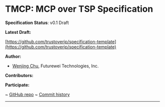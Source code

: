 TMCP: MCP over TSP Specification
==================

**Specification Status**: v0.1 Draft

**Latest Draft:**

[https://github.com/trustoverip/specification-template](https://github.com/trustoverip/specification-template)

**Author:**

- [Wenjing Chu](https://github.com/wenjingchu), Futurewei Technologies, Inc.

**Contributors:**

**Participate:**

~ [GitHub repo](https://github.com/trustoverip/aimwg-tmcp-specification)
~ [Commit history](https://github.com/trustoverip/aimwg-tmcp-specification/commits/main)

------------------------------------

[//]: # (Pandoc Formatting Macros)

[//]: # (\maketitle)

[//]: # (\newpage)

